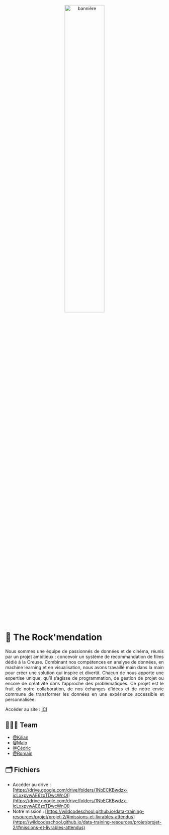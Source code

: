 <p align="center">
  <img src="https://i.ibb.co/0htqWRt/ban-github.jpg" alt="bannière"  style="width: 50%; max-width: 600px;">
</p>


# 🤘 The Rock'mendation

<p align="justify">
Nous sommes une équipe de passionnés de données et de cinéma, réunis par un projet ambitieux : concevoir un système de recommandation de films dédié à la Creuse. Combinant nos compétences en analyse de données, en machine learning et en visualisation, nous avons travaillé main dans la main pour créer une solution qui inspire et divertit. Chacun de nous apporte une expertise unique, qu’il s’agisse de programmation, de gestion de projet ou encore de créativité dans l’approche des problématiques. Ce projet est le fruit de notre collaboration, de nos échanges d’idées et de notre envie commune de transformer les données en une expérience accessible et personnalisée.
</p>

Accéder au site : [ICI](https://the-rockmendation.streamlit.app/)

## 👨🏻‍💼 Team 

- [@Kilian](https://github.com/KilianCadiou)
- [@Malo](https://github.com/MaloBang)
- [@Cédric](https://github.com/DriixData)
- [@Romain](https://github.com/LegacyLord44)

## 🗂️ Fichiers

- Accéder au drive : [https://drive.google.com/drive/folders/1NbECKBwdzx-icLxxpvwAE6zxTDwcWnOI](https://drive.google.com/drive/folders/1NbECKBwdzx-icLxxpvwAE6zxTDwcWnOI)
- Notre mission : [https://wildcodeschool.github.io/data-training-resources/projet/projet-2/#missions-et-livrables-attendus](https://wildcodeschool.github.io/data-training-resources/projet/projet-2/#missions-et-livrables-attendus)
